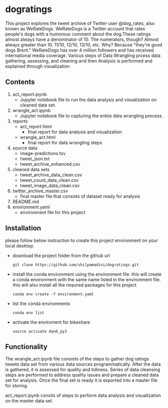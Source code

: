 # dogratings

This project explores  the tweet archive of Twitter user @dog_rates, also known as WeRateDogs. WeRateDogs is a Twitter account that rates people's dogs with a humorous comment about the dog.These ratings almost always have a denominator of 10. The numerators, though? Almost always greater than 10. 11/10, 12/10, 13/10, etc. Why? Because "they're good dogs Brent." WeRateDogs has over 4 million followers and has received international media coverage.
Various steps of Data Wrangling prcess data gathering, assessing, and cleaning and then Analysis is performed and explained through visualization

## Contents

1. act_report.ipynb
    * Jupyter notebook file to run the data analysis and visualization on cleaned data set.
2. wrangle_act.ipynb
    * Jupyter notebook file to capturing the entire data wrangling process.
3. reports
    * act_report.html
       * final report for data analysis and visualization
    * wrangle_act.html
       * final report for data wrangling steps
4. source data
    * image-predictions.tsv
    * tweet_json.txt
    * tweet_archive_enhanced.csv
5. cleaned data sets
    * tweet_archive_data_clean.csv
    * tweet_count_data_clean.csv
    * tweet_image_data_clean.csv
6. twitter_archive_master.csv
    * final master file that consists of dataset ready for analysis
7. README.md
8. environment.yaml
    * environment file for this project

## Installation
please follow below instruction to create this project environment on your local desktop.
- download the project folder from the github url
     ```
    git clone https://github.com/shilpamadini/dogratings.git
    ```
- install the conda environment using the environment file. this will create a conda environment with the same name listed in the environment file. this will also install all the required packages for this project
    ```
    conda env create -f environment.yaml
    ```
- list the conda environments
     ```
     conda env list
     ```
- activate the enviroment for bikeshare
     ```
     source activate dand_py3
     ```

## Functionality

The wrangle_act.ipynb file consists of the steps to gather dog ratings tweets data set from various data sources
programmatically. After the data is gathered, it is assessed for quality and tidiness. Series of data cleansing steps are performed to address quality issues and prepare a cleaned data set for analysis. Once the final set is ready it is exported into a master file for storing.

act_report.ipynb consits of steps to perform data analysis and visualization on the master data set.
